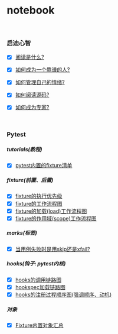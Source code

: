 # notebook

&nbsp;  
### 启迪心智
- [x] [阅读是什么?](./Enlightenment.md#阅读是什么?)  
- [x] [如何成为一个靠谱的人?](./Enlightenment.md#如何成为一个靠谱的人?)  
- [x] [如何管理自己的情绪?](./Enlightenment.md#如何管理自己的情绪?)  
- [x] [如何阅读源码?](./Enlightenment.md#如何阅读源码?)  
- [x] [如何成为专家?](./Enlightenment.md#如何成为专家?)  


&nbsp;  
### Pytest
##### tutorials(教程)
- [x] [pytest内置的fixture清单](tester/pytest/docs/pytest_builtin_fixtures.md)
##### fixture(前置、后置)
- [x] [fixture的执行优先级](tester/pytest/docs/fixture_call_order.md)  
- [x] [fixture的工作流程图](tester/pytest/docs/fixture_workflow.png)
- [x] [fixture的加载(load)工作流程图](tester/pytest/docs/load_fixture_workflow.png)
- [x] [fixture的作用域(scope)工作流程图](tester/pytest/docs/execute_fixture.md)
##### marks(标签)
- [x] [当用例失败时是用skip还是xfail?](tester/pytest/docs/skip_or_xfail.md) 
##### hooks(钩子: pytest内核)
- [x] [hooks的调用链路图](tester/pytest/docs/hooks/pytest_hooks_invocation_chain.png)
- [x] [hookspec加载链路图](tester/pytest/docs/pytest_load_hookspec.png)
- [x] [hooks的注册过程顺序图(强调顺序、动机)](tester/pytest/docs/pytest_register_hooks.png)
##### 对象
- [x] [Fixture内置对象汇总](tester/pytest/docs/fixture_built_in.md)
